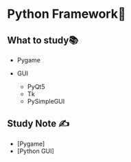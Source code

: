 # Python Framework🚀

## What to study📚

- Pygame

- GUI
  - PyQt5
  - Tk
  - PySimpleGUI

## Study Note ✍️

- [Pygame]
- [Python GUI]
